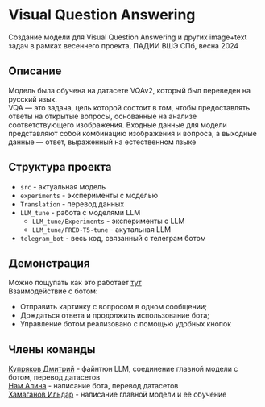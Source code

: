 # Visual Question Answering
Создание модели для Visual Question Answering и других image+text задач в рамках весеннего проекта, ПАДИИ ВШЭ СПб, весна 2024
## Описание
Модель была обучена на датасете VQAv2, который был переведен на русский язык.  
VQA — это задача, цель которой состоит в том, чтобы предоставлять ответы на открытые вопросы, основанные на анализе соответствующего изображения.
Входные данные для модели представляют собой комбинацию изображения и вопроса, а выходные данные — ответ, выраженный на естественном языке
## Структура проекта
- <code>src</code> - актуальная модель  
- <code>experiments</code> - эксперименты с моделью  
- <code>Translation</code> - перевод данных  
- <code>LLM_tune</code> - работа с моделями LLM  
    - <code>LLM_tune/Experiments</code> - эксперименты с LLM  
    - <code>LLM_tune/FRED-T5-tune</code> - акутальная LLM  
- <code>telegram_bot</code> - весь код, связанный с телеграм ботом 
## Демонстрация
Можно пощупать как это работает [тут](https://t.me/VQA_project_bot)     
Взаимодействие с ботом:
- Отправить картинку с вопросом в одном сообщении;
- Дождаться ответа и продолжить использование бота;
- Управление ботом реализовано с помощью удобных кнопок  

## Члены команды
[Купряков Дмитрий](https://t.me/qeqochec) - файнтюн LLM, соединение главной модели с ботом, перевод датасетов  
[Нам Алина](https://t.me/Nam_Alina) - написание бота, перевод датасетов  
[Хамаганов Ильдар](https://t.me/Ovllee) - написание главной модели и её обучение

